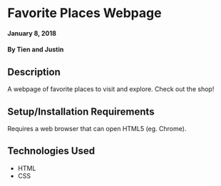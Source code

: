 
# Favorite Places Webpage

#### January 8, 2018

#### By **Tien and Justin**

## Description

A webpage of favorite places to visit and explore. Check out the shop!

## Setup/Installation Requirements

Requires a web browser that can open HTML5 (eg. Chrome).

## Technologies Used

* HTML
* CSS
